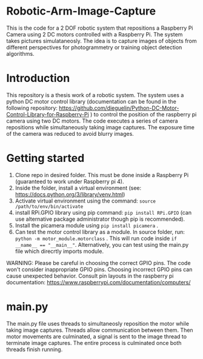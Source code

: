 # Robotic-Arm-Image-Capture
This is the code for a 2 DOF robotic system that repositions a Raspberry Pi Camera using 2 DC motors controlled with a Raspberry Pi. The system takes pictures simulataneosly. The idea is to capture images of objects from different perspectives for photogrammetry or training object detection algorithms. 

# Introduction

This repository is a thesis work of a robotic system. The system uses a python DC motor control library (documentation can be found in the following repository: https://github.com/dieguelin/Python-DC-Motor-Control-Library-for-Raspberry-Pi ) to control the position of the raspberry pi camera using two DC motors. The code executes a series of camera repositions while simultaneously taking image captures. The exposure time of the camera was reduced to avoid blurry images.

# Getting started

1. Clone repo in desired folder. This must be done inside a Raspberry Pi (guaranteed to work under Raspberry pi 4).
2. Inside the folder, install a virtual environment (see: https://docs.python.org/3/library/venv.html)
3. Activate virtual environment using the command: `source /path/to/env/bin/activate`
4. install RPi.GPIO library using pip command: `pip install RPi.GPIO` (can use alternative package administrator though pip is recommended).
5. Install the picamera module using `pip install picamera` .
6. Can test the motor control library as a module. In source folder, run: `python -m motor_module.motorclass` . This will run code inside `if __name__ == "__main__"`. Alternatively, you can test using the main.py file which direcrtly imports module.

WARNING: Please be careful in choosing the correct GPIO pins. The code won't consider inappropriate GPIO pins. Choosing incorrect GPIO pins can cause unexpected behavior. Consult pin layouts in the raspberry pi documentation: https://www.raspberrypi.com/documentation/computers/ 

# main.py 

The main.py file uses threads to simultaneosly reposition the motor while taking image captures. Threads allow communication between them. Then motor movements are culminated, a signal is sent to the image thread to terminate image captures. The entire process is culminated once both threads finish running.